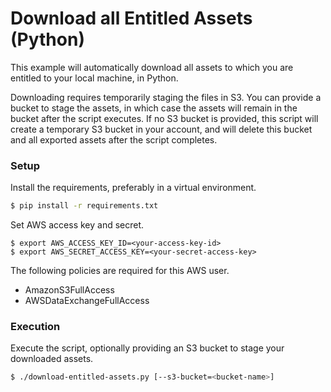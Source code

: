 # Download all Entitled Assets (Python)

This example will automatically download all assets to which you are entitled to your local machine, in Python.

Downloading requires temporarily staging the files in S3. You can provide a bucket to stage the assets, in which case the assets will remain in the bucket after the script executes. If no S3 bucket is provided, this script will create a temporary S3 bucket in your account, and will delete
this bucket and all exported assets after the script completes.

### Setup

Install the requirements, preferably in a virtual environment.

```bash
$ pip install -r requirements.txt
```

Set AWS access key and secret.

```
$ export AWS_ACCESS_KEY_ID=<your-access-key-id>
$ export AWS_SECRET_ACCESS_KEY=<your-secret-access-key>
```

The following policies are required for this AWS user.

* AmazonS3FullAccess
* AWSDataExchangeFullAccess

### Execution

Execute the script, optionally providing an S3 bucket to stage your downloaded assets.

```bash
$ ./download-entitled-assets.py [--s3-bucket=<bucket-name>]
```
